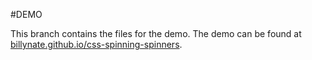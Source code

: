 #DEMO

This branch contains the files for the demo.
The demo can be found at [billynate.github.io/css-spinning-spinners](http://billynate.github.io/css-spinning-spinners/).